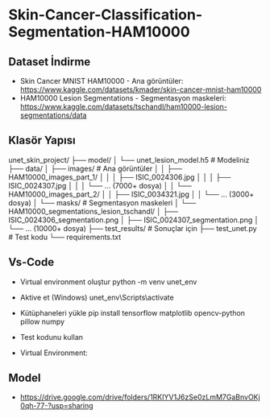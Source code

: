 # Skin-Cancer-Classification-Segmentation-HAM10000 

## Dataset İndirme
- Skin Cancer MNIST HAM10000 - Ana görüntüler: https://www.kaggle.com/datasets/kmader/skin-cancer-mnist-ham10000
- HAM10000 Lesion Segmentations - Segmentasyon maskeleri: https://www.kaggle.com/datasets/tschandl/ham10000-lesion-segmentations/data

## Klasör Yapısı
unet_skin_project/
├── model/
│   └── unet_lesion_model.h5          # Modeliniz
├── data/
│   ├── images/                       # Ana görüntüler
│   │   ├── HAM10000_images_part_1/
│   │   │   ├── ISIC_0024306.jpg
│   │   │   ├── ISIC_0024307.jpg
│   │   │   └── ... (7000+ dosya)
│   │   └── HAM10000_images_part_2/
│   │       ├── ISIC_0034321.jpg
│   │       └── ... (3000+ dosya)
│   └── masks/                        # Segmentasyon maskeleri
│       └── HAM10000_segmentations_lesion_tschandl/
│           ├── ISIC_0024306_segmentation.png
│           ├── ISIC_0024307_segmentation.png
│           └── ... (10000+ dosya)
├── test_results/                     # Sonuçlar için
├── test_unet.py                      # Test kodu
└── requirements.txt

## Vs-Code 
- Virtual environment oluştur
python -m venv unet_env

- Aktive et (Windows)
unet_env\Scripts\activate

- Kütüphaneleri yükle
pip install tensorflow matplotlib opencv-python pillow numpy

- Test kodunu kullan
- Virtual Environment:

## Model 
- https://drive.google.com/drive/folders/1RKIYV1J6zSe0zLmM7GaBnvOKj0qh-77-?usp=sharing
